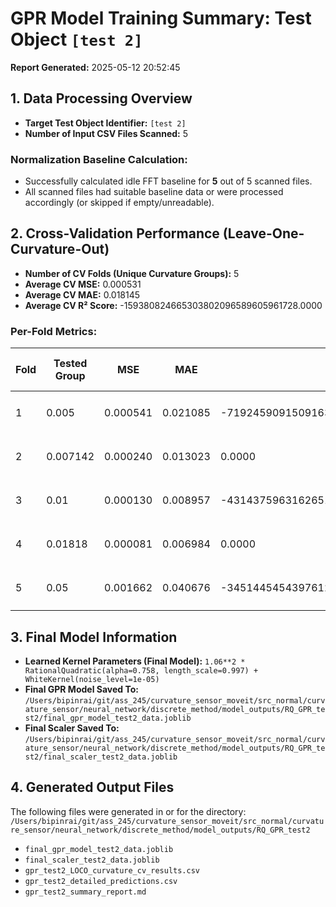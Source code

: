# GPR Model Training Summary: Test Object `[test 2]`
**Report Generated:** 2025-05-12 20:52:45

## 1. Data Processing Overview
- **Target Test Object Identifier:** `[test 2]`
- **Number of Input CSV Files Scanned:** 5

### Normalization Baseline Calculation:
- Successfully calculated idle FFT baseline for **5** out of 5 scanned files.
- All scanned files had suitable baseline data or were processed accordingly (or skipped if empty/unreadable).

## 2. Cross-Validation Performance (Leave-One-Curvature-Out)
- **Number of CV Folds (Unique Curvature Groups):** 5
- **Average CV MSE:** 0.000531
- **Average CV MAE:** 0.018145
- **Average CV R² Score:** -159380824665303802096589605961728.0000

### Per-Fold Metrics:
| Fold | Tested Group | MSE      | MAE      | R²     | Fitting Time (s) | Learned Kernel |
|------|--------------|----------|----------|--------|------------------|----------------|
| 1 | 0.005 | 0.000541 | 0.021085 | -719245909150916397966327369695232.0000 | 426.71 | `1.09**2 * RationalQuadratic(alpha=0.481, length_scale=1.13) + WhiteKernel(noise_level=1e-05)` |
| 2 | 0.007142 | 0.000240 | 0.013023 | 0.0000 | 486.75 | `1.01**2 * RationalQuadratic(alpha=0.952, length_scale=1.03) + WhiteKernel(noise_level=1e-05)` |
| 3 | 0.01 | 0.000130 | 0.008957 | -43143759631626515870043449851904.0000 | 529.41 | `1.05**2 * RationalQuadratic(alpha=0.81, length_scale=1.02) + WhiteKernel(noise_level=1e-05)` |
| 4 | 0.01818 | 0.000081 | 0.006984 | 0.0000 | 434.59 | `1.07**2 * RationalQuadratic(alpha=0.746, length_scale=1.08) + WhiteKernel(noise_level=1e-05)` |
| 5 | 0.05 | 0.001662 | 0.040676 | -34514454543976123668174974484480.0000 | 471.07 | `1.06**2 * RationalQuadratic(alpha=1.14, length_scale=1.17) + WhiteKernel(noise_level=1e-05)` |

## 3. Final Model Information
- **Learned Kernel Parameters (Final Model):** `1.06**2 * RationalQuadratic(alpha=0.758, length_scale=0.997) + WhiteKernel(noise_level=1e-05)`
- **Final GPR Model Saved To:** `/Users/bipinrai/git/ass_245/curvature_sensor_moveit/src_normal/curvature_sensor/neural_network/discrete_method/model_outputs/RQ_GPR_test2/final_gpr_model_test2_data.joblib`
- **Final Scaler Saved To:** `/Users/bipinrai/git/ass_245/curvature_sensor_moveit/src_normal/curvature_sensor/neural_network/discrete_method/model_outputs/RQ_GPR_test2/final_scaler_test2_data.joblib`

## 4. Generated Output Files
The following files were generated in or for the directory: `/Users/bipinrai/git/ass_245/curvature_sensor_moveit/src_normal/curvature_sensor/neural_network/discrete_method/model_outputs/RQ_GPR_test2`
- `final_gpr_model_test2_data.joblib`
- `final_scaler_test2_data.joblib`
- `gpr_test2_LOCO_curvature_cv_results.csv`
- `gpr_test2_detailed_predictions.csv`
- `gpr_test2_summary_report.md`